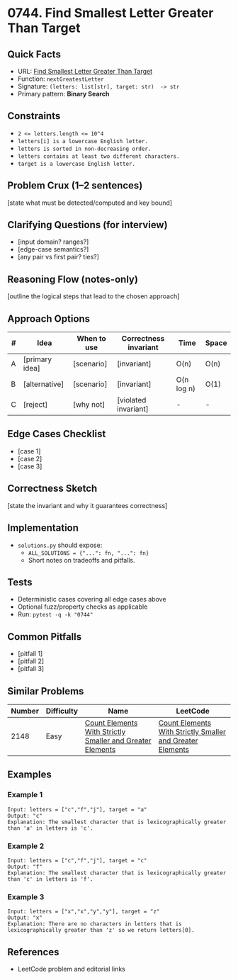 # 0744. Find Smallest Letter Greater Than Target

## Quick Facts

- URL: [Find Smallest Letter Greater Than Target](https://leetcode.com/problems/find-smallest-letter-greater-than-target/)
- Function: `nextGreatestLetter`
- Signature: `(letters: list[str], target: str)  -> str`
- Primary pattern: **Binary Search**

## Constraints

- `2 <= letters.length <= 10^4`
- `letters[i] is a lowercase English letter.`
- `letters is sorted in non-decreasing order.`
- `letters contains at least two different characters.`
- `target is a lowercase English letter.`

## Problem Crux (1–2 sentences)

[state what must be detected/computed and key bound]

## Clarifying Questions (for interview)

- [input domain? ranges?]
- [edge-case semantics?]
- [any pair vs first pair? ties?]

## Reasoning Flow (notes-only)

[outline the logical steps that lead to the chosen approach]

## Approach Options

| # | Idea | When to use | Correctness invariant | Time | Space |
|---|------|-------------|-----------------------|------|-------|
| A | [primary idea] | [scenario] | [invariant] | O(n) | O(n) |
| B | [alternative] | [scenario] | [invariant] | O(n log n) | O(1) |
| C | [reject] | [why not] | [violated invariant] | - | - |

## Edge Cases Checklist

- [case 1]
- [case 2]
- [case 3]

## Correctness Sketch

[state the invariant and why it guarantees correctness]

## Implementation

- `solutions.py` should expose:
  - `ALL_SOLUTIONS = {"...": fn, "...": fn}`
  - Short notes on tradeoffs and pitfalls.

## Tests

- Deterministic cases covering all edge cases above
- Optional fuzz/property checks as applicable
- Run: `pytest -q -k "0744"`

## Common Pitfalls

- [pitfall 1]
- [pitfall 2]
- [pitfall 3]

## Similar Problems

| Number | Difficulty | Name | LeetCode |
|---|---|---|---|
| 2148 | Easy | [Count Elements With Strictly Smaller and Greater Elements](../2148-count-elements-with-strictly-smaller-and-greater-elements/readme.md) | [Count Elements With Strictly Smaller and Greater Elements](https://leetcode.com/problems/count-elements-with-strictly-smaller-and-greater-elements/) |

## Examples

### Example 1

```text
Input: letters = ["c","f","j"], target = "a"
Output: "c"
Explanation: The smallest character that is lexicographically greater than 'a' in letters is 'c'.
```

### Example 2

```text
Input: letters = ["c","f","j"], target = "c"
Output: "f"
Explanation: The smallest character that is lexicographically greater than 'c' in letters is 'f'.
```

### Example 3

```text
Input: letters = ["x","x","y","y"], target = "z"
Output: "x"
Explanation: There are no characters in letters that is lexicographically greater than 'z' so we return letters[0].
```

## References

- LeetCode problem and editorial links
